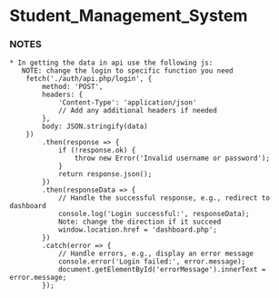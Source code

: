 # Student_Management_System

### NOTES
    * In getting the data in api use the following js:
       NOTE: change the login to specific function you need
        fetch('./auth/api.php/login', {
            method: 'POST',
            headers: {
                'Content-Type': 'application/json'
                // Add any additional headers if needed
            },
            body: JSON.stringify(data)
        })
            .then(response => {
                if (!response.ok) {
                    throw new Error('Invalid username or password');
                }
                return response.json();
            })
            .then(responseData => {
                // Handle the successful response, e.g., redirect to dashboard
                console.log('Login successful:', responseData);
                Note: change the direction if it succeed
                window.location.href = 'dashboard.php';
            })
            .catch(error => {
                // Handle errors, e.g., display an error message
                console.error('Login failed:', error.message);
                document.getElementById('errorMessage').innerText = error.message;
            });
